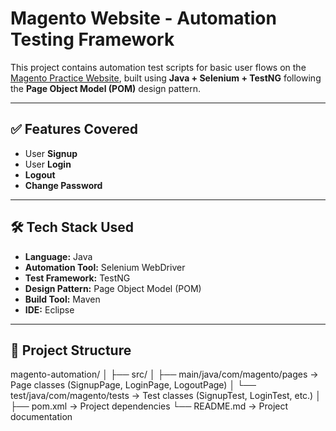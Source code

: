 # Magento Website - Automation Testing Framework

This project contains automation test scripts for basic user flows on the [Magento Practice Website](https://magento.softwaretestingboard.com/), built using **Java + Selenium + TestNG** following the **Page Object Model (POM)** design pattern.

---

## ✅ Features Covered
- User **Signup**
- User **Login**
- **Logout**
- **Change Password** 

---

## 🛠 Tech Stack Used
- **Language:** Java  
- **Automation Tool:** Selenium WebDriver  
- **Test Framework:** TestNG  
- **Design Pattern:** Page Object Model (POM)  
- **Build Tool:** Maven  
- **IDE:** Eclipse  

---

## 📂 Project Structure

magento-automation/
│
├── src/
│ ├── main/java/com/magento/pages → Page classes (SignupPage, LoginPage, LogoutPage)
│ └── test/java/com/magento/tests → Test classes (SignupTest, LoginTest, etc.)
│
├── pom.xml → Project dependencies
└── README.md → Project documentation
